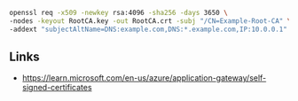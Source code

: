 


```sh
openssl req -x509 -newkey rsa:4096 -sha256 -days 3650 \
-nodes -keyout RootCA.key -out RootCA.crt -subj "/CN=Example-Root-CA" \
-addext "subjectAltName=DNS:example.com,DNS:*.example.com,IP:10.0.0.1"
```

## Links

* https://learn.microsoft.com/en-us/azure/application-gateway/self-signed-certificates

